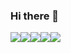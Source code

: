 ### Hi there 👋

![](https://api.iconify.design/vscode-icons/file-type-html.svg?color=%23149eca&width=32&height=32)![](https://api.iconify.design/vscode-icons/file-type-css.svg?color=%23149eca&width=32&height=32)![](https://api.iconify.design/mdi/language-javascript.svg?color=%23ffd60a&width=48&height=48)![](https://api.iconify.design/mdi/react.svg?color=%23149eca&width=48&height=48)![](https://api.iconify.design/devicon/csharp.svg?color=%23149eca&width=48&height=48)
